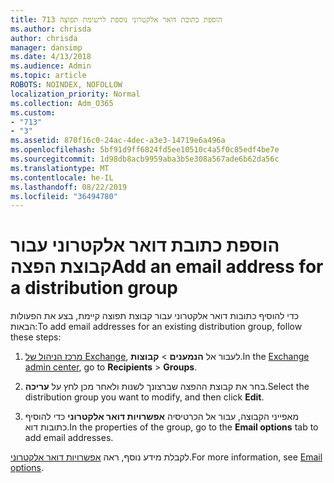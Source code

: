 ```yaml
---
title: 713 הוספת כתובת דואר אלקטרוני נוספת לרשימת תפוצה
ms.author: chrisda
author: chrisda
manager: dansimp
ms.date: 4/13/2018
ms.audience: Admin
ms.topic: article
ROBOTS: NOINDEX, NOFOLLOW
localization_priority: Normal
ms.collection: Adm_O365
ms.custom:
- "713"
- "3"
ms.assetid: 870f16c0-24ac-4dec-a3e3-14719e6a496a
ms.openlocfilehash: 5bf91d9ff6824fd5ee10510c4a5f0c85edf4be7e
ms.sourcegitcommit: 1d98db8acb9959aba3b5e308a567ade6b62da56c
ms.translationtype: MT
ms.contentlocale: he-IL
ms.lasthandoff: 08/22/2019
ms.locfileid: "36494780"
---
```

# <a name="add-an-email-address-for-a-distribution-group"></a><span data-ttu-id="49e7d-102">הוספת כתובת דואר אלקטרוני עבור קבוצת הפצה</span><span class="sxs-lookup"><span data-stu-id="49e7d-102">Add an email address for a distribution group</span></span>

<span data-ttu-id="49e7d-103">כדי להוסיף כתובות דואר אלקטרוני עבור קבוצת תפוצה קיימת, בצע את הפעולות הבאות:</span><span class="sxs-lookup"><span data-stu-id="49e7d-103">To add email addresses for an existing distribution group, follow these steps:</span></span>

1. <span data-ttu-id="49e7d-104">[מרכז הניהול של Exchange](https://outlook.office365.com/ecp/), לעבור אל **הנמענים** \> **קבוצות**.</span><span class="sxs-lookup"><span data-stu-id="49e7d-104">In the [Exchange admin center](https://outlook.office365.com/ecp/), go to **Recipients** \> **Groups**.</span></span>

2. <span data-ttu-id="49e7d-105">בחר את קבוצת ההפצה שברצונך לשנות ולאחר מכן לחץ על **עריכה**.</span><span class="sxs-lookup"><span data-stu-id="49e7d-105">Select the distribution group you want to modify, and then click **Edit**.</span></span>

3. <span data-ttu-id="49e7d-106">מאפייני הקבוצה, עבור אל הכרטיסיה **אפשרויות דואר אלקטרוני** כדי להוסיף כתובות דוא.</span><span class="sxs-lookup"><span data-stu-id="49e7d-106">In the properties of the group, go to the **Email options** tab to add email addresses.</span></span> 

<span data-ttu-id="49e7d-107">לקבלת מידע נוסף, ראה [אפשרויות דואר אלקטרוני](https://technet.microsoft.com/library/bb124513.aspx#emailoptions).</span><span class="sxs-lookup"><span data-stu-id="49e7d-107">For more information, see [Email options](https://technet.microsoft.com/library/bb124513.aspx#emailoptions).</span></span>
